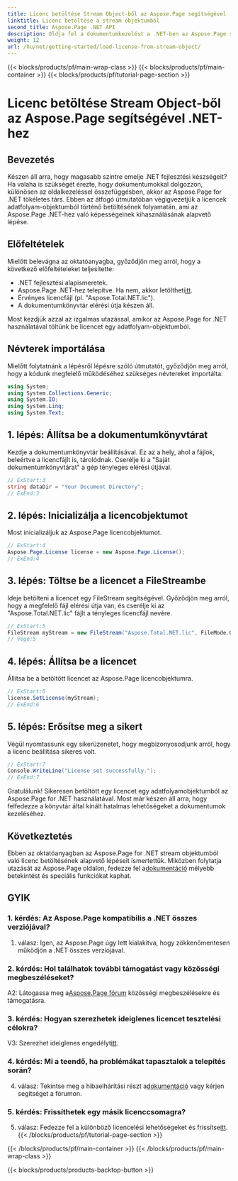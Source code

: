 ```yaml
---
title: Licenc betöltése Stream Object-ből az Aspose.Page segítségével .NET-hez
linktitle: Licenc betöltése a stream objektumból
second_title: Aspose.Page .NET API
description: Oldja fel a dokumentumkezelést a .NET-ben az Aspose.Page segítségével. Kövesse útmutatónkat a licencek zökkenőmentes betöltéséhez az adatfolyamobjektumokból.
weight: 12
url: /hu/net/getting-started/load-license-from-stream-object/
---
```


{{< blocks/products/pf/main-wrap-class >}}
{{< blocks/products/pf/main-container >}}
{{< blocks/products/pf/tutorial-page-section >}}

# Licenc betöltése Stream Object-ből az Aspose.Page segítségével .NET-hez

## Bevezetés

Készen áll arra, hogy magasabb szintre emelje .NET fejlesztési készségeit? Ha valaha is szükségét érezte, hogy dokumentumokkal dolgozzon, különösen az oldalkezeléssel összefüggésben, akkor az Aspose.Page for .NET tökéletes társ. Ebben az átfogó útmutatóban végigvezetjük a licencek adatfolyam-objektumból történő betöltésének folyamatán, ami az Aspose.Page .NET-hez való képességeinek kihasználásának alapvető lépése.

## Előfeltételek

Mielőtt belevágna az oktatóanyagba, győződjön meg arról, hogy a következő előfeltételeket teljesítette:

- .NET fejlesztési alapismeretek.
-  Aspose.Page .NET-hez telepítve. Ha nem, akkor letöltheti[itt](https://releases.aspose.com/page/net/).
- Érvényes licencfájl (pl. "Aspose.Total.NET.lic").
- A dokumentumkönyvtár elérési útja készen áll.

Most kezdjük azzal az izgalmas utazással, amikor az Aspose.Page for .NET használatával töltünk be licencet egy adatfolyam-objektumból.

## Névterek importálása

Mielőtt folytatnánk a lépésről lépésre szóló útmutatót, győződjön meg arról, hogy a kódunk megfelelő működéséhez szükséges névtereket importálta:

```csharp
using System;
using System.Collections.Generic;
using System.IO;
using System.Linq;
using System.Text;
```

## 1. lépés: Állítsa be a dokumentumkönyvtárat

Kezdje a dokumentumkönyvtár beállításával. Ez az a hely, ahol a fájlok, beleértve a licencfájlt is, tárolódnak. Cserélje ki a "Saját dokumentumkönyvtárat" a gép tényleges elérési útjával.

```csharp
// ExStart:3
string dataDir = "Your Document Directory";
// ExEnd:3
```

## 2. lépés: Inicializálja a licencobjektumot

Most inicializáljuk az Aspose.Page licencobjektumot.

```csharp
// ExStart:4
Aspose.Page.License license = new Aspose.Page.License();
// ExEnd:4
```

## 3. lépés: Töltse be a licencet a FileStreambe

Ideje betölteni a licencet egy FileStream segítségével. Győződjön meg arról, hogy a megfelelő fájl elérési útja van, és cserélje ki az "Aspose.Total.NET.lic" fájlt a tényleges licencfájl nevére.

```csharp
// ExStart:5
FileStream myStream = new FileStream("Aspose.Total.NET.lic", FileMode.Open);
// Vége:5
```

## 4. lépés: Állítsa be a licencet

Állítsa be a betöltött licencet az Aspose.Page licencobjektumra.

```csharp
// ExStart:6
license.SetLicense(myStream);
// ExEnd:6
```

## 5. lépés: Erősítse meg a sikert

Végül nyomtassunk egy sikerüzenetet, hogy megbizonyosodjunk arról, hogy a licenc beállítása sikeres volt.

```csharp
// ExStart:7
Console.WriteLine("License set successfully.");
// ExEnd:7
```

Gratulálunk! Sikeresen betöltött egy licencet egy adatfolyamobjektumból az Aspose.Page for .NET használatával. Most már készen áll arra, hogy felfedezze a könyvtár által kínált hatalmas lehetőségeket a dokumentumok kezeléséhez.

## Következtetés

Ebben az oktatóanyagban az Aspose.Page for .NET stream objektumból való licenc betöltésének alapvető lépéseit ismertettük. Miközben folytatja utazását az Aspose.Page oldalon, fedezze fel a[dokumentáció](https://reference.aspose.com/page/net/) mélyebb betekintést és speciális funkciókat kaphat.

## GYIK

### 1. kérdés: Az Aspose.Page kompatibilis a .NET összes verziójával?

1. válasz: Igen, az Aspose.Page úgy lett kialakítva, hogy zökkenőmentesen működjön a .NET összes verziójával.

### 2. kérdés: Hol találhatok további támogatást vagy közösségi megbeszéléseket?

 A2: Látogassa meg a[Aspose.Page fórum](https://forum.aspose.com/c/page/39) közösségi megbeszélésekre és támogatásra.

### 3. kérdés: Hogyan szerezhetek ideiglenes licencet tesztelési célokra?

 V3: Szerezhet ideiglenes engedélyt[itt](https://purchase.aspose.com/temporary-license/).

### 4. kérdés: Mi a teendő, ha problémákat tapasztalok a telepítés során?

 4. válasz: Tekintse meg a hibaelhárítási részt a[dokumentáció](https://reference.aspose.com/page/net/) vagy kérjen segítséget a fórumon.

### 5. kérdés: Frissíthetek egy másik licenccsomagra?

 5. válasz: Fedezze fel a különböző licencelési lehetőségeket és frissítse[itt](https://purchase.aspose.com/buy).
{{< /blocks/products/pf/tutorial-page-section >}}

{{< /blocks/products/pf/main-container >}}
{{< /blocks/products/pf/main-wrap-class >}}

{{< blocks/products/products-backtop-button >}}
